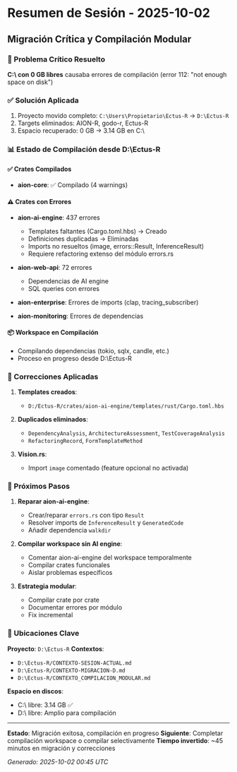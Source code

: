 # Resumen de Sesión - 2025-10-02
## Migración Crítica y Compilación Modular

### 🚨 Problema Crítico Resuelto
**C:\ con 0 GB libres** causaba errores de compilación (error 112: "not enough space on disk")

### ✅ Solución Aplicada
1. Proyecto movido completo: `C:\Users\Propietario\Ectus-R` → `D:\Ectus-R`
2. Targets eliminados: AION-R, godo-r, Ectus-R
3. Espacio recuperado: 0 GB → 3.14 GB en C:\

### 📊 Estado de Compilación desde D:\Ectus-R

#### ✅ Crates Compilados
- **aion-core**: ✅ Compilado (4 warnings)

#### ⚠️ Crates con Errores
- **aion-ai-engine**: 437 errores
  - Templates faltantes (Cargo.toml.hbs) → Creado
  - Definiciones duplicadas → Eliminadas
  - Imports no resueltos (image, errors::Result, InferenceResult)
  - Requiere refactoring extenso del módulo errors.rs
  
- **aion-web-api**: 72 errores
  - Dependencias de AI engine
  - SQL queries con errores
  
- **aion-enterprise**: Errores de imports (clap, tracing_subscriber)
- **aion-monitoring**: Errores de dependencias

#### 📦 Workspace en Compilación
- Compilando dependencias (tokio, sqlx, candle, etc.)
- Proceso en progreso desde D:\Ectus-R

### 🔧 Correcciones Aplicadas

1. **Templates creados**:
   - `D:/Ectus-R/crates/aion-ai-engine/templates/rust/Cargo.toml.hbs`

2. **Duplicados eliminados**:
   - `DependencyAnalysis`, `ArchitectureAssessment`, `TestCoverageAnalysis`
   - `RefactoringRecord`, `FormTemplateMethod`

3. **Vision.rs**:
   - Import `image` comentado (feature opcional no activada)

### 🎯 Próximos Pasos

1. **Reparar aion-ai-engine**:
   - Crear/reparar `errors.rs` con tipo `Result`
   - Resolver imports de `InferenceResult` y `GeneratedCode`
   - Añadir dependencia `walkdir`

2. **Compilar workspace sin AI engine**:
   - Comentar aion-ai-engine del workspace temporalmente
   - Compilar crates funcionales
   - Aislar problemas específicos

3. **Estrategia modular**:
   - Compilar crate por crate
   - Documentar errores por módulo
   - Fix incremental

### 📍 Ubicaciones Clave

**Proyecto**: `D:\Ectus-R`
**Contextos**:
- `D:\Ectus-R/CONTEXTO-SESION-ACTUAL.md`
- `D:\Ectus-R/CONTEXTO-MIGRACION-D.md`
- `D:\Ectus-R/CONTEXTO_COMPILACION_MODULAR.md`

**Espacio en discos**:
- C:\ libre: 3.14 GB ✅
- D:\ libre: Amplio para compilación

---

**Estado**: Migración exitosa, compilación en progreso
**Siguiente**: Completar compilación workspace o compilar selectivamente
**Tiempo invertido**: ~45 minutos en migración y correcciones

*Generado: 2025-10-02 00:45 UTC*
